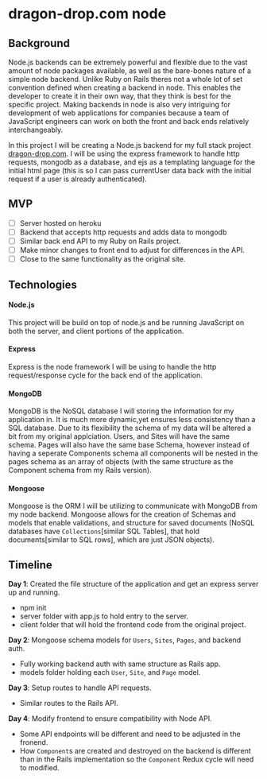 # dragon-drop.com node
## Background

Node.js backends can be extremely powerful and flexible due to the vast amount of node packages available, as well as the bare-bones nature of a simple node backend. Unlike Ruby on Rails theres not a whole lot of set convention defined when creating a backend in node. This enables the developer to create it in their own way, that they think is best for the specific project. Making backends in node is also very intriguing for development of web applications for companies because a team of JavaScript engineers can work on both the front and back ends relatively interchangeably.

In this project I will be creating a Node.js backend for my full stack project [dragon-drop.com](https://www.github.com/gregchamberlain/dragon-drop). I will be using the express framework to handle http requests, mongodb as a database, and ejs as a templating language for the initial html page (this is so I can pass currentUser data back with the initial request if a user is already authenticated).

## MVP
- [ ] Server hosted on heroku
- [ ] Backend that accepts http requests and adds data to mongodb
- [ ] Similar back end API to my Ruby on Rails project.
- [ ] Make minor changes to front end to adjust for differences in the API.
- [ ] Close to the same functionality as the original site.

## Technologies

#### Node.js
This project will be build on top of node.js and be running JavaScript on both the server, and client portions of the application.

#### Express
Express is the node framework I will be using to handle the http request/response cycle for the back end of the application.

#### MongoDB
MongoDB is the NoSQL database I will storing the information for my application in. It is much more dynamic,yet ensures less consistency than a SQL database. Due to its flexibility the schema of my data will be altered a bit from my original applciation. Users, and Sites will have the same schema. Pages will also have the same base Schema, however instead of having a seperate Components schema all components will be nested in the pages schema as an array of objects (with the same structure as the Component schema from my Rails version).

#### Mongoose
Mongoose is the ORM I will be utilizing to communicate with MongoDB from my node backend. Mongoose allows for the creation of Schemas and models that enable validations, and structure for saved documents (NoSQL databases have `Collections`[similar SQL Tables], that hold documents[similar to SQL rows], which are just JSON objects).

## Timeline
**Day 1**: Created the file structure of the application and get an express server up and running.
- npm init
- server folder with app.js to hold entry to the server.
- client folder that will hold the frontend code from the original project.

**Day 2**: Mongoose schema models for `Users`, `Sites`, `Pages`, and backend auth.
- Fully working backend auth with same structure as Rails app.
- models folder holding each `User`, `Site`, and `Page` model.

**Day 3**: Setup routes to handle API requests.
- Similar routes to the Rails API.

**Day 4**: Modify frontend to ensure compatibility with Node API.
- Some API endpoints will be different and need to be adjusted in the fronend.
- How `Component`s are created and destroyed on the backend is different than in the Rails implementation so the    `Component` Redux cycle will need to modified.
